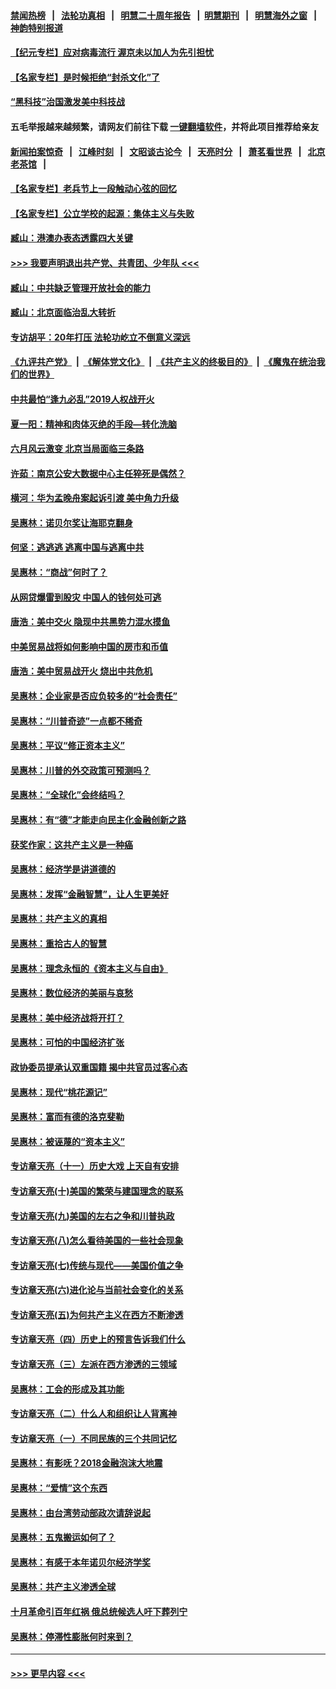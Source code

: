 #### [禁闻热榜](热点新闻.md?=0)  &nbsp;&nbsp;|&nbsp;&nbsp; [法轮功真相](https://github.com/gfw-breaker/truth/blob/master/README.md?=0) &nbsp;&nbsp;|&nbsp;&nbsp; [明慧二十周年报告](https://github.com/gfw-breaker/mh-reports/blob/master/README.md?=0) &nbsp;&nbsp;|&nbsp;&nbsp;[明慧期刊](https://github.com/gfw-breaker/mh-qikan) &nbsp;&nbsp;|&nbsp;&nbsp; [明慧海外之窗](https://github.com/gfw-breaker/mh-news/blob/master/README.md?=0) &nbsp;&nbsp;|&nbsp;&nbsp; [神韵特别报道](https://github.com/gfw-breaker/mh-news/blob/master/shenyun.md?=0)
#### [【纪元专栏】应对病毒流行 渥京未以加人为先引担忧](../pages/nsc423/n11875714.md?t=03111902) 
#### [【名家专栏】是时候拒绝“封杀文化”了](../pages/nsc423/n11814093.md?t=03111902) 
#### [“黑科技”治国激发美中科技战](../pages/nsc423/n11638056.md?t=03111902) 
#### 五毛举报越来越频繁，请网友们前往下载 [一键翻墙软件](https://github.com/gfw-breaker/ssr-accounts)，并将此项目推荐给亲友
#### [新闻拍案惊奇](https://github.com/gfw-breaker/banned-news/blob/master/pages/link4.md) &nbsp;&nbsp;|&nbsp;&nbsp; [江峰时刻](https://github.com/gfw-breaker/banned-news/blob/master/pages/link4.md) &nbsp;&nbsp;|&nbsp;&nbsp; [文昭谈古论今](https://github.com/gfw-breaker/banned-news/blob/master/pages/link4.md) &nbsp;&nbsp;|&nbsp;&nbsp; [天亮时分](https://github.com/gfw-breaker/banned-news/blob/master/pages/link4.md) &nbsp;&nbsp;|&nbsp;&nbsp; [萧茗看世界](https://github.com/gfw-breaker/banned-news/blob/master/pages/link4.md) &nbsp;&nbsp;|&nbsp;&nbsp; [北京老茶馆](https://github.com/gfw-breaker/banned-news/blob/master/pages/link4.md) &nbsp;&nbsp;|&nbsp;&nbsp; 
#### [【名家专栏】老兵节上一段触动心弦的回忆](../pages/nsc423/n11646016.md?t=03111902) 
#### [【名家专栏】公立学校的起源：集体主义与失败](../pages/nsc423/n11601833.md?t=03111902) 
#### [臧山：港澳办表态透露四大关键](../pages/nsc423/n11421628.md?t=03111902) 
#### [>>> 我要声明退出共产党、共青团、少年队 <<<](https://github.com/begood0513/goodnews/blob/master/quit/letter.md) 
#### [臧山：中共缺乏管理开放社会的能力](../pages/nsc423/n11407457.md?t=03111902) 
#### [臧山：北京面临治乱大转折](../pages/nsc423/n11406895.md?t=03111902) 
#### [专访胡平：20年打压 法轮功屹立不倒意义深远](../pages/nsc423/n11398800.md?t=03111902) 
#### [《九评共产党》](https://github.com/begood0513/9ping.md/blob/master/README.md) &nbsp;|&nbsp; [《解体党文化》](../../../../jtdwh.md/blob/master/README.md)  &nbsp;|&nbsp; [《共产主义的终极目的》](../../../../gczydzjmd.md/blob/master/README.md) &nbsp;|&nbsp; [《魔鬼在统治我们的世界》](../../../../mgztzwmdsj.md/blob/master/README.md) 
#### [中共最怕“逢九必乱”2019人权战开火](../pages/nsc423/n11385248.md?t=03111902) 
#### [夏一阳：精神和肉体灭绝的手段—转化洗脑](../pages/nsc423/n11368250.md?t=03111902) 
#### [六月风云激变 北京当局面临三条路](../pages/nsc423/n11313668.md?t=03111902) 
#### [许茹：南京公安大数据中心主任猝死是偶然？](../pages/nsc423/n11064744.md?t=03111902) 
#### [横河：华为孟晚舟案起诉引渡 美中角力升级](../pages/nsc423/n11027230.md?t=03111902) 
#### [吴惠林：诺贝尔奖让海耶克翻身](../pages/nsc423/n10890049.md?t=03111902) 
#### [何坚：逃逃逃 逃离中国与逃离中共](../pages/nsc423/n10592891.md?t=03111902) 
#### [吴惠林：“商战”何时了？](../pages/nsc423/n10573558.md?t=03111902) 
#### [从网贷爆雷到股灾 中国人的钱何处可逃](../pages/nsc423/n10572800.md?t=03111902) 
#### [唐浩：美中交火 隐现中共黑势力混水摸鱼](../pages/nsc423/n10544040.md?t=03111902) 
#### [中美贸易战将如何影响中国的房市和币值](../pages/nsc423/n10543697.md?t=03111902) 
#### [唐浩：美中贸易战开火 烧出中共危机](../pages/nsc423/n10540126.md?t=03111902) 
#### [吴惠林：企业家是否应负较多的“社会责任”](../pages/nsc423/n10535022.md?t=03111902) 
#### [吴惠林：“川普奇迹”一点都不稀奇](../pages/nsc423/n10512808.md?t=03111902) 
#### [吴惠林：平议“修正资本主义”](../pages/nsc423/n10495724.md?t=03111902) 
#### [吴惠林：川普的外交政策可预测吗？](../pages/nsc423/n10462387.md?t=03111902) 
#### [吴惠林：“全球化”会终结吗？](../pages/nsc423/n10452838.md?t=03111902) 
#### [吴惠林：有“德”才能走向民主化金融创新之路](../pages/nsc423/n10432292.md?t=03111902) 
#### [获奖作家：这共产主义是一种癌](../pages/nsc423/n10431541.md?t=03111902) 
#### [吴惠林：经济学是讲道德的](../pages/nsc423/n10398014.md?t=03111902) 
#### [吴惠林：发挥“金融智慧”，让人生更美好](../pages/nsc423/n10375019.md?t=03111902) 
#### [吴惠林：共产主义的真相](../pages/nsc423/n10351394.md?t=03111902) 
#### [吴惠林：重拾古人的智慧](../pages/nsc423/n10337691.md?t=03111902) 
#### [吴惠林：理念永恒的《资本主义与自由》](../pages/nsc423/n10316274.md?t=03111902) 
#### [吴惠林：数位经济的美丽与哀愁](../pages/nsc423/n10292946.md?t=03111902) 
#### [吴惠林：美中经济战将开打？](../pages/nsc423/n10258825.md?t=03111902) 
#### [吴惠林：可怕的中国经济扩张](../pages/nsc423/n10219147.md?t=03111902) 
#### [政协委员提承认双重国籍 揭中共官员过客心态](../pages/nsc423/n10208809.md?t=03111902) 
#### [吴惠林：现代“桃花源记”](../pages/nsc423/n10185234.md?t=03111902) 
#### [吴惠林：富而有德的洛克斐勒](../pages/nsc423/n10142264.md?t=03111902) 
#### [吴惠林：被诬蔑的“资本主义”](../pages/nsc423/n10124816.md?t=03111902) 
#### [专访章天亮（十一）历史大戏 上天自有安排](../pages/nsc423/n10094905.md?t=03111902) 
#### [专访章天亮(十)美国的繁荣与建国理念的联系](../pages/nsc423/n10094899.md?t=03111902) 
#### [专访章天亮(九)美国的左右之争和川普执政](../pages/nsc423/n10094889.md?t=03111902) 
#### [专访章天亮(八)怎么看待美国的一些社会现象](../pages/nsc423/n10094857.md?t=03111902) 
#### [专访章天亮(七)传统与现代——美国价值之争](../pages/nsc423/n10093140.md?t=03111902) 
#### [专访章天亮(六)进化论与当前社会变化的关系](../pages/nsc423/n10092036.md?t=03111902) 
#### [专访章天亮(五)为何共产主义在西方不断渗透](../pages/nsc423/n10083620.md?t=03111902) 
#### [专访章天亮（四）历史上的预言告诉我们什么](../pages/nsc423/n10083606.md?t=03111902) 
#### [专访章天亮（三）左派在西方渗透的三领域](../pages/nsc423/n10081115.md?t=03111902) 
#### [吴惠林：工会的形成及其功能](../pages/nsc423/n10080633.md?t=03111902) 
#### [专访章天亮（二）什么人和组织让人背离神](../pages/nsc423/n10076637.md?t=03111902) 
#### [专访章天亮（一）不同民族的三个共同记忆](../pages/nsc423/n10074188.md?t=03111902) 
#### [吴惠林：有影呒？2018金融泡沫大地震](../pages/nsc423/n10040534.md?t=03111902) 
#### [吴惠林：“爱情”这个东西](../pages/nsc423/n10019423.md?t=03111902) 
#### [吴惠林：由台湾劳动部政次请辞说起](../pages/nsc423/n9979679.md?t=03111902) 
#### [吴惠林：五鬼搬运如何了？](../pages/nsc423/n9925338.md?t=03111902) 
#### [吴惠林：有感于本年诺贝尔经济学奖](../pages/nsc423/n9871883.md?t=03111902) 
#### [吴惠林：共产主义渗透全球](../pages/nsc423/n9812748.md?t=03111902) 
#### [十月革命引百年红祸 俄总统候选人吁下葬列宁](../pages/nsc423/n9810182.md?t=03111902) 
#### [吴惠林：停滞性膨胀何时来到？](../pages/nsc423/n9764136.md?t=03111902) 

----
#### [ >>> 更早内容 <<< ](../indexes/nsc423-earlier.md)
